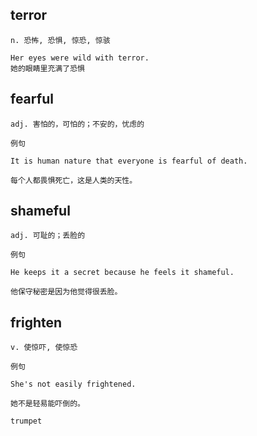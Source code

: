 ## terror
```
n. 恐怖, 恐惧, 惊恐, 惊骇

Her eyes were wild with terror.
她的眼睛里充满了恐惧
```
## fearful
```
adj. 害怕的，可怕的；不安的，忧虑的

例句

It is human nature that everyone is fearful of death.

每个人都畏惧死亡，这是人类的天性。
```
## shameful
```
adj. 可耻的；丢脸的

例句

He keeps it a secret because he feels it shameful.

他保守秘密是因为他觉得很丢脸。
```
## frighten
```
v. 使惊吓, 使惊恐

例句

She's not easily frightened.

她不是轻易能吓倒的。

trumpet
```